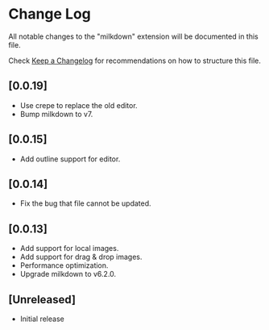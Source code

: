 # Change Log

All notable changes to the "milkdown" extension will be documented in this file.

Check [Keep a Changelog](http://keepachangelog.com/) for recommendations on how to structure this file.

## [0.0.19]

-   Use crepe to replace the old editor.
-   Bump milkdown to v7.

## [0.0.15]

-   Add outline support for editor.

## [0.0.14]

-   Fix the bug that file cannot be updated.

## [0.0.13]

-   Add support for local images.
-   Add support for drag & drop images.
-   Performance optimization.
-   Upgrade milkdown to v6.2.0.

## [Unreleased]

-   Initial release
